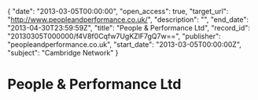 {
  "date": "2013-03-05T00:00:00", 
  "open_access": true, 
  "target_url": "http://www.peopleandperformance.co.uk/", 
  "description": "", 
  "end_date": "2013-04-30T23:59:59Z", 
  "title": "People & Performance Ltd", 
  "record_id": "20130305T000000/f4V8f0Cqfw7UgKZlF7gQ7w==", 
  "publisher": "peopleandperformance.co.uk", 
  "start_date": "2013-03-05T00:00:00Z", 
  "subject": "Cambridge Network"
}

# People & Performance Ltd

